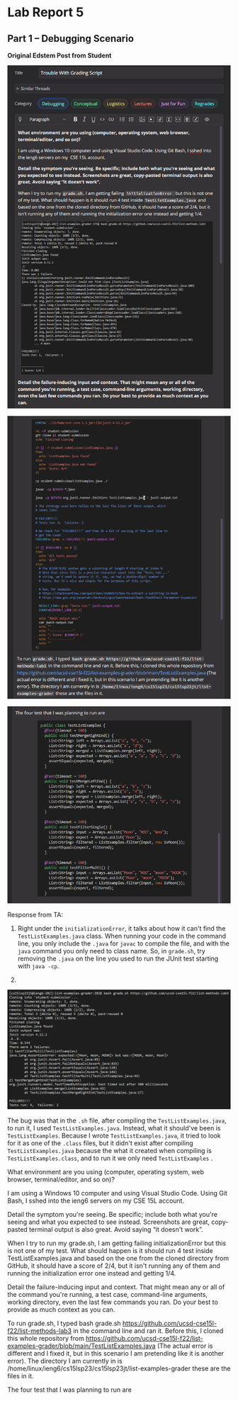 # Lab Report 5

## Part 1 – Debugging Scenario

**Original Edstem Post from Student**

![Image](chrome_1EGoYhCfI6.png)

![Image](chrome_Ai4eYpU29n.png)

![Image](chrome_qDn1r8RHvk.png)

Response from TA:

1. Right under the `initializationError`, it talks about how it can't find the `TestListExamples.java` class. When running your code in the command line, you only include the `.java` for `javac` to compile the file, and with the `java` command you only need to class name. So, in `grade.sh`, try removing the `.java` on the line you used to run the JUnit test starting with `java -cp`.


2.

![Image](runningfixed.png)

The bug was that in the `.sh` file, after compiling the `TestListExamples.java`, to run it, I used `TestListExamples.java`. Instead, what it should've been is `TestListExamples`. Because I wrote `TestListExamples.java`, it tried to look for it as one of the `.class` files, but it didn't exist after compiling `TestListExamples.java` because the what it created when compiling is `TestListExamples.class`, and to run it we only need `TestListExamples`
.














What environment are you using (computer, operating system, web browser, terminal/editor, and so on)?

I am using a Windows 10 computer and using Visual Studio Code. Using Git Bash, I sshed into the ieng6 servers on my  CSE 15L account. 

Detail the symptom you're seeing. Be specific; include both what you're seeing and what you expected to see instead. Screenshots are great, copy-pasted terminal output is also great. Avoid saying “it doesn't work”.

When I try to run my grade.sh, I am getting failing initializationError but this is not one of my test. What should happen is it should run 4 test inside TestListExamples.java and based on the one from the cloned directory from GitHub, it should have a score of 2/4, but it isn't running any of them and running the initialization error one instead and getting 1/4.



Detail the failure-inducing input and context. That might mean any or all of the command you're running, a test case, command-line arguments, working directory, even the last few commands you ran. Do your best to provide as much context as you can.



To run grade.sh, I typed bash grade.sh https://github.com/ucsd-cse15l-f22/list-methods-lab3 in the command line and ran it. Before this, I cloned this whole repository from https://github.com/ucsd-cse15l-f22/list-examples-grader/blob/main/TestListExamples.java (The actual error is different and I fixed it, but in this scenario I am pretending like it is another error). The directory I am currently in is /home/linux/ieng6/cs15lsp23/cs15lsp23jt/list-examples-grader these are the files in it.



The four test that I was planning to run are 





